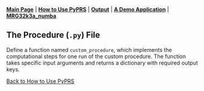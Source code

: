 [**Main Page**](../README.md) | [**How to Use PyPRS**](How%20to%20Use%20PyPRS.md) | [**Output**](Output.md) | [**A Demo Application**](A%20Demo%20Application.md) | [**MRG32k3a_numba**](MRG32k3a_numba.md)

## The Procedure (`.py`) File

Define a function named `custom_procedure`, which implements the computational steps for one run of the custom procedure. The function takes specific input arguments and returns a dictionary with required output keys.



<a href="How to Use PyPRS.md">Back to How to Use PyPRS</a>
